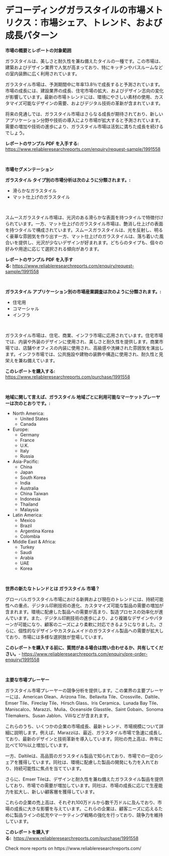 <p><h1>デコーディングガラスタイルの市場メトリクス：市場シェア、トレンド、および成長パターン</h1></p><p><strong>市場の概要とレポートの対象範囲</strong></p>
<p><p>ガラスタイルは、美しさと耐久性を兼ね備えたタイルの一種です。この市場は、建築およびデザイン業界で人気が高まっており、特にキッチンやバスルームなどの室内装飾に広く利用されています。</p><p>ガラスタイル市場は、予測期間中に年率13.8％で成長すると予測されています。市場の成長には、建設業界の成長、住宅市場の拡大、およびデザイン志向の変化が影響しています。最新の市場トレンドには、環境にやさしい素材の使用、カスタマイズ可能なデザインの需要、およびデジタル技術の革新が含まれています。</p><p>将来の見通しでは、ガラスタイル市場はさらなる成長が期待されており、新しいアプリケーション分野や技術の導入により市場が拡大すると予測されています。需要の増加や技術の進歩により、ガラスタイル市場は活気に満ちた成長を続けるでしょう。</p></p>
<p><strong>レポートのサンプル PDF を入手する:</strong> <a href="https://www.reliableresearchreports.com/enquiry/request-sample/1991558">https://www.reliableresearchreports.com/enquiry/request-sample/1991558</a></p>
<p>&nbsp;</p>
<p><strong>市場セグメンテーション</strong></p>
<p><strong>ガラスタイル タイプ別の市場分析は次のように分類されます。:</strong></p>
<p><ul><li>滑らかなガラスタイル</li><li>マット仕上げのガラスタイル</li></ul></p>
<p>&nbsp;</p>
<p><p>スムースガラスタイル市場は、光沢のある滑らかな表面を持つタイルで特徴付けられています。一方、マット仕上げのガラスタイル市場は、艶消し仕上げの表面を持つタイルで構成されています。スムースガラスタイルは、光を反射し、明るく豪華な雰囲気を作り出す一方、マット仕上げのガラスタイルは、落ち着いた風合いを提供し、光沢が少ないデザインが好まれます。どちらのタイプも、個々の好みや用途に応じて選択される傾向があります。</p></p>
<p><strong>レポートのサンプル PDF を入手する:</strong>&nbsp;<a href="https://www.reliableresearchreports.com/enquiry/request-sample/1991558">https://www.reliableresearchreports.com/enquiry/request-sample/1991558</a></p>
<p>&nbsp;</p>
<p><strong> ガラスタイル アプリケーション別の市場産業調査は次のように分類されます。:</strong></p>
<p><ul><li>住宅用</li><li>コマーシャル</li><li>インフラ</li></ul></p>
<p>&nbsp;</p>
<p><p>ガラスタイル市場は、住宅、商業、インフラ市場に応用されています。住宅市場では、内装や外装のデザインに使用され、美しさと耐久性を提供します。商業市場では、店舗やオフィスの内装に使用され、高級感や洗練された雰囲気を演出します。インフラ市場では、公共施設や建物の装飾や構造に使用され、耐久性と見栄えを兼ね備えています。</p></p>
<p><strong>このレポートを購入する:</strong>&nbsp; <a href="https://www.reliableresearchreports.com/purchase/1991558">https://www.reliableresearchreports.com/purchase/1991558</a></p>
<p>&nbsp;</p>
<p><strong>地域に関して言えば、ガラスタイル 地域ごとに利用可能なマーケットプレーヤーは次のとおりです。:</strong></p>
<p><ul>
    <li>
        North America:
        <ul>
            <li>United States</li>
            <li>Canada</li>
        </ul>
    </li>
    <li>
        Europe:
        <ul>
            <li>Germany</li>
            <li>France</li>
            <li>U.K.</li>
            <li>Italy</li>
            <li>Russia</li>
        </ul>
    </li>
    <li>
        Asia-Pacific:
        <ul>
            <li>China</li>
            <li>Japan</li>
            <li>South Korea</li>
            <li>India</li>
            <li>Australia</li>
            <li>China Taiwan</li>
            <li>Indonesia</li>
            <li>Thailand</li>
            <li>Malaysia</li>
        </ul>
    </li>
    <li>
        Latin America:
        <ul>
            <li>Mexico</li>
            <li>Brazil</li>
            <li>Argentina Korea</li>
            <li>Colombia</li>
        </ul>
    </li>
    <li>
        Middle East & Africa:
        <ul>
            <li>Turkey</li>
            <li>Saudi</li>
            <li>Arabia</li>
            <li>UAE</li>
            <li>Korea</li>
        </ul>
    </li>
    </ul></p>
<p>&nbsp;</p>
<p><strong>世界の新たなトレンドとは ガラスタイル 市場？</strong></p>
<p><p>グローバルガラスタイル市場における新興および現在のトレンドには、持続可能性への重点、デジタル印刷技術の進化、カスタマイズ可能な製品の需要の増加が含まれます。環境に配慮した製品への需要が高まり、製造プロセスの効率化が進んでいます。また、デジタル印刷技術の進歩により、より複雑なデザインやパターンが可能になり、顧客のニーズにより柔軟に対応できるようになりました。さらに、個性的なデザインやカスタムメイドのガラスタイル製品への需要が拡大しており、市場には多様な選択肢が登場しています。</p></p>
<p><strong>このレポートを購入する前に、質問がある場合は問い合わせるか、共有してください。</strong>- <a href="https://www.reliableresearchreports.com/enquiry/pre-order-enquiry/1991558">https://www.reliableresearchreports.com/enquiry/pre-order-enquiry/1991558</a></p>
<p>&nbsp;</p>
<p><strong>主要な市場プレーヤー</strong></p>
<p><p>ガラスタイル市場プレーヤーの競争分析を提供します。この業界の主要プレーヤーには、American Olean、Arizona Tile、Bellavita Tile、Crossville、Daltile、Emser Tile、Fireclay Tile、Hirsch Glass、Iris Ceramica、Lunada Bay Tile、Maniscalco、Marazzi、Mulia、Oceanside Glasstile、Saint Gobain、Sonoma Tilemakers、Susan Jablon、Villiなどが含まれます。</p><p>これらのうち、いくつかの企業の市場成長、最新トレンド、市場規模について詳細に説明します。例えば、Marazziは、最近、ガラスタイル市場で急速に成長しており、最新のデザインと技術革新を導入しています。同社の売上高は、昨年に比べて10％以上増加しています。</p><p>一方、Daltileは、高品質のガラスタイル製品で知られており、市場での一定のシェアを獲得しています。同社は、環境に配慮した製品の開発にも力を入れており、持続可能性に焦点を当てています。</p><p>さらに、Emser Tileは、デザインと耐久性を兼ね備えたガラスタイル製品を提供しており、市場での需要が増加しています。同社は、市場の成長に応じて生産能力を拡大し、新しい顧客層を獲得しています。</p><p>これらの企業の売上高は、それぞれ100万ドルから数千万ドルに及んでおり、市場の成長に大きな影響を与えています。これらの企業は、顧客ニーズに応えるために製品ラインの拡充やマーケティング戦略の強化を行っており、競争力を維持しています。</p></p>
<p><strong>このレポートを購入する:</strong>&nbsp;&nbsp;<a href="https://www.reliableresearchreports.com/purchase/1991558">https://www.reliableresearchreports.com/purchase/1991558</a></p>
<p>Check more reports on https://www.reliableresearchreports.com/</p>